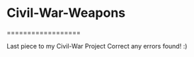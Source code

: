 # Civil-War-Weapons
==================

Last piece to my Civil-War Project
Correct any errors found! :)
